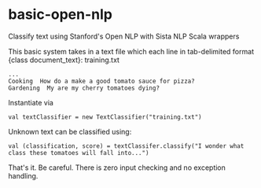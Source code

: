 basic-open-nlp
==============

Classify text using Stanford's Open NLP with Sista NLP Scala wrappers

This basic system takes in a text file which each line in tab-delimited format {class document_text}:
training.txt
```
...
Cooking  How do a make a good tomato sauce for pizza?
Gardening  My are my cherry tomatoes dying?
```

Instantiate via
```
val textClassifier = new TextClassifier("training.txt")
```

Unknown text can be classified using:
```
val (classification, score) = textClassifer.classify("I wonder what class these tomatoes will fall into...")
```

That's it.  Be careful.  There is zero input checking and no exception handling.